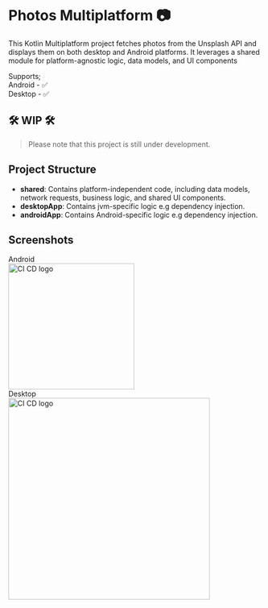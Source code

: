 # Photos Multiplatform :camera:

This Kotlin Multiplatform project fetches photos from the Unsplash API and displays them on both desktop and Android platforms. It leverages a shared module for platform-agnostic logic, data models, and UI components

Supports;\
Android - ✅\
Desktop - ✅

## 🛠️ WIP 🛠️
> Please note that this project is still under development.
>
## Project Structure
- **shared**: Contains platform-independent code, including data models, network requests, business logic, and shared UI components. 
- **desktopApp**: Contains jvm-specific logic e.g dependency injection.
- **androidApp**: Contains Android-specific logic e.g dependency injection.

## Screenshots

Android\
<img src="https://github.com/user-attachments/assets/fef2ec84-2d85-4ad0-b00f-031bf7908d79" alt="CI CD logo" width="250">\
Desktop\
<img src="https://github.com/user-attachments/assets/58fa1cca-e27d-41d7-b89c-7776ba301a26" alt="CI CD logo"  width="400">
